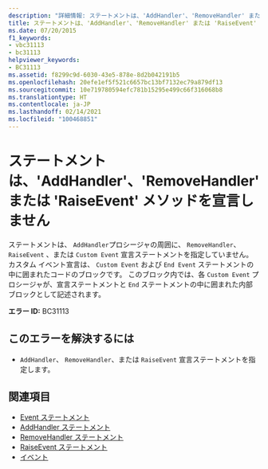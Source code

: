 ```yaml
---
description: "詳細情報: ステートメントは、'AddHandler'、'RemoveHandler' または 'RaiseEvent' メソッドを宣言しません"
title: ステートメントは、'AddHandler'、'RemoveHandler' または 'RaiseEvent' メソッドを宣言しません
ms.date: 07/20/2015
f1_keywords:
- vbc31113
- bc31113
helpviewer_keywords:
- BC31113
ms.assetid: f8299c9d-6030-43e5-878e-8d2b042191b5
ms.openlocfilehash: 20efe1ef5f521c6657bc13bf7132ec79a879df13
ms.sourcegitcommit: 10e719780594efc781b15295e499c66f316068b8
ms.translationtype: HT
ms.contentlocale: ja-JP
ms.lasthandoff: 02/14/2021
ms.locfileid: "100468851"
---
```

# <a name="statement-does-not-declare-an-addhandler-removehandler-or-raiseevent-method"></a>ステートメントは、'AddHandler'、'RemoveHandler' または 'RaiseEvent' メソッドを宣言しません

ステートメントは、 `AddHandler`プロシージャの周囲に、 `RemoveHandler`、 `RaiseEvent` 、または `Custom Event` 宣言ステートメントを指定していません。 カスタム イベント宣言は、 `Custom Event` および `End Event` ステートメントの中に囲まれたコードのブロックです。 このブロック内では、各 `Custom Event` プロシージャが、宣言ステートメントと `End` ステートメントの中に囲まれた内部ブロックとして記述されます。  
  
 **エラー ID:** BC31113  
  
## <a name="to-correct-this-error"></a>このエラーを解決するには  
  
- `AddHandler`、 `RemoveHandler`、または `RaiseEvent` 宣言ステートメントを指定します。  
  
## <a name="see-also"></a>関連項目

- [Event ステートメント](../language-reference/statements/event-statement.md)
- [AddHandler ステートメント](../language-reference/statements/addhandler-statement.md)
- [RemoveHandler ステートメント](../language-reference/statements/removehandler-statement.md)
- [RaiseEvent ステートメント](../language-reference/statements/raiseevent-statement.md)
- [イベント](../programming-guide/language-features/events/index.md)
